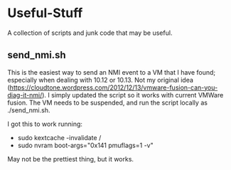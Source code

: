 # Useful-Stuff
A collection of scripts and junk code that may be useful.


## send_nmi.sh
This is the easiest way to send an NMI event to a VM that I have found; especially when dealing with 10.12 or 10.13. Not my original idea (https://cloudtone.wordpress.com/2012/12/13/vmware-fusion-can-you-diag-it-nmi/). I simply updated the script so it works with current VMWare fusion. The VM needs to be suspended, and run the script locally as ./send_nmi.sh. 

I got this to work running: 
- sudo kextcache -invalidate / 
- sudo nvram boot-args="0x141 pmuflags=1 -v"

May not be the prettiest thing, but it works.
